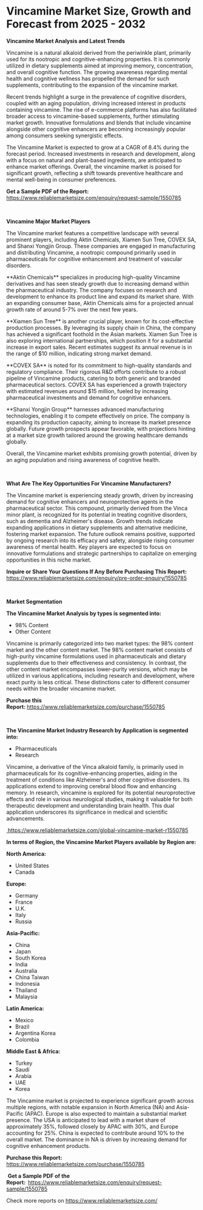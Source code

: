 <p><h1>Vincamine Market Size, Growth and Forecast from 2025 - 2032</h1></p><p><strong>Vincamine Market Analysis and Latest Trends</strong></p>
<p><p>Vincamine is a natural alkaloid derived from the periwinkle plant, primarily used for its nootropic and cognitive-enhancing properties. It is commonly utilized in dietary supplements aimed at improving memory, concentration, and overall cognitive function. The growing awareness regarding mental health and cognitive wellness has propelled the demand for such supplements, contributing to the expansion of the vincamine market.</p><p>Recent trends highlight a surge in the prevalence of cognitive disorders, coupled with an aging population, driving increased interest in products containing vincamine. The rise of e-commerce platforms has also facilitated broader access to vincamine-based supplements, further stimulating market growth. Innovative formulations and blends that include vincamine alongside other cognitive enhancers are becoming increasingly popular among consumers seeking synergistic effects.</p><p>The Vincamine Market is expected to grow at a CAGR of 8.4% during the forecast period. Increased investments in research and development, along with a focus on natural and plant-based ingredients, are anticipated to enhance market offerings. Overall, the vincamine market is poised for significant growth, reflecting a shift towards preventive healthcare and mental well-being in consumer preferences.</p></p>
<p><strong>Get a Sample PDF of the Report:&nbsp;</strong> <a href="https://www.reliablemarketsize.com/enquiry/request-sample/1550785?utm_campaign=1872&utm_medium=2&utm_source=Github&utm_content=ia&utm_term=15022025&utm_id=vincamine">https://www.reliablemarketsize.com/enquiry/request-sample/1550785</a></p>
<p>&nbsp;</p>
<p><strong>Vincamine Major Market Players</strong></p>
<p><p>The Vincamine market features a competitive landscape with several prominent players, including Aktin Chemicals, Xiamen Sun Tree, COVEX SA, and Shanxi Yongjin Group. These companies are engaged in manufacturing and distributing Vincamine, a nootropic compound primarily used in pharmaceuticals for cognitive enhancement and treatment of vascular disorders.</p><p>**Aktin Chemicals** specializes in producing high-quality Vincamine derivatives and has seen steady growth due to increasing demand within the pharmaceutical industry. The company focuses on research and development to enhance its product line and expand its market share. With an expanding consumer base, Aktin Chemicals aims for a projected annual growth rate of around 5-7% over the next few years.</p><p>**Xiamen Sun Tree** is another crucial player, known for its cost-effective production processes. By leveraging its supply chain in China, the company has achieved a significant foothold in the Asian markets. Xiamen Sun Tree is also exploring international partnerships, which position it for a substantial increase in export sales. Recent estimates suggest its annual revenue is in the range of $10 million, indicating strong market demand.</p><p>**COVEX SA** is noted for its commitment to high-quality standards and regulatory compliance. Their rigorous R&D efforts contribute to a robust pipeline of Vincamine products, catering to both generic and branded pharmaceutical sectors. COVEX SA has experienced a growth trajectory with estimated revenues around $15 million, fueled by increasing pharmaceutical investments and demand for cognitive enhancers.</p><p>**Shanxi Yongjin Group** harnesses advanced manufacturing technologies, enabling it to compete effectively on price. The company is expanding its production capacity, aiming to increase its market presence globally. Future growth prospects appear favorable, with projections hinting at a market size growth tailored around the growing healthcare demands globally. </p><p>Overall, the Vincamine market exhibits promising growth potential, driven by an aging population and rising awareness of cognitive health.</p></p>
<p>&nbsp;</p>
<p><strong>What Are The Key Opportunities For Vincamine Manufacturers?</strong></p>
<p><p>The Vincamine market is experiencing steady growth, driven by increasing demand for cognitive enhancers and neuroprotective agents in the pharmaceutical sector. This compound, primarily derived from the Vinca minor plant, is recognized for its potential in treating cognitive disorders, such as dementia and Alzheimer's disease. Growth trends indicate expanding applications in dietary supplements and alternative medicine, fostering market expansion. The future outlook remains positive, supported by ongoing research into its efficacy and safety, alongside rising consumer awareness of mental health. Key players are expected to focus on innovative formulations and strategic partnerships to capitalize on emerging opportunities in this niche market.</p></p>
<p><strong>Inquire or Share Your Questions If Any Before Purchasing This Report:</strong> <a href="https://www.reliablemarketsize.com/enquiry/pre-order-enquiry/1550785?utm_campaign=1872&utm_medium=2&utm_source=Github&utm_content=ia&utm_term=15022025&utm_id=vincamine">https://www.reliablemarketsize.com/enquiry/pre-order-enquiry/1550785</a></p>
<p>&nbsp;</p>
<p><strong>Market Segmentation</strong></p>
<p><strong>The Vincamine Market Analysis by types is segmented into:</strong></p>
<p><ul><li>98% Content</li><li>Other Content</li></ul></p>
<p><p>Vincamine is primarily categorized into two market types: the 98% content market and the other content market. The 98% content market consists of high-purity vincamine formulations used in pharmaceuticals and dietary supplements due to their effectiveness and consistency. In contrast, the other content market encompasses lower-purity versions, which may be utilized in various applications, including research and development, where exact purity is less critical. These distinctions cater to different consumer needs within the broader vincamine market.</p></p>
<p><strong>Purchase this Report:&nbsp;</strong><a href="https://www.reliablemarketsize.com/purchase/1550785?utm_campaign=1872&utm_medium=2&utm_source=Github&utm_content=ia&utm_term=15022025&utm_id=vincamine">https://www.reliablemarketsize.com/purchase/1550785</a></p>
<p>&nbsp;</p>
<p><strong>The Vincamine Market Industry Research by Application is segmented into:</strong></p>
<p><ul><li>Pharmaceuticals</li><li>Research</li></ul></p>
<p><p>Vincamine, a derivative of the Vinca alkaloid family, is primarily used in pharmaceuticals for its cognitive-enhancing properties, aiding in the treatment of conditions like Alzheimer's and other cognitive disorders. Its applications extend to improving cerebral blood flow and enhancing memory. In research, vincamine is explored for its potential neuroprotective effects and role in various neurological studies, making it valuable for both therapeutic development and understanding brain health. This dual application underscores its significance in medical and scientific advancements.</p></p>
<p><a href="https://www.reliablemarketsize.com/global-vincamine-market-r1550785?utm_campaign=1872&utm_medium=2&utm_source=Github&utm_content=ia&utm_term=15022025&utm_id=vincamine">&nbsp;https://www.reliablemarketsize.com/global-vincamine-market-r1550785</a></p>
<p><strong>In terms of Region, the Vincamine Market Players available by Region are:</strong></p>
<p>
    <p> <strong> North America: </strong>
        <ul>
            <li>United States</li>
            <li>Canada</li>
        </ul>
        </p> 
    <p> <strong> Europe: </strong>
        <ul>
            <li>Germany</li>
            <li>France</li>
            <li>U.K.</li>
            <li>Italy</li>
            <li>Russia</li>
        </ul>
        </p> 
    <p> <strong> Asia-Pacific: </strong>
        <ul>
            <li>China</li>
            <li>Japan</li>
            <li>South Korea</li>
            <li>India</li>
            <li>Australia</li>
            <li>China Taiwan</li>
            <li>Indonesia</li>
            <li>Thailand</li>
            <li>Malaysia</li>
        </ul>
        </p> 
    <p> <strong> Latin America: </strong>
        <ul>
            <li>Mexico</li>
            <li>Brazil</li>
            <li>Argentina Korea</li>
            <li>Colombia</li>
        </ul>
        </p> 
    <p> <strong> Middle East & Africa: </strong>
        <ul>
            <li>Turkey</li>
            <li>Saudi</li>
            <li>Arabia</li>
            <li>UAE</li>
            <li>Korea</li>
        </ul>
    </p>
    </p>
<p><p>The Vincamine market is projected to experience significant growth across multiple regions, with notable expansion in North America (NA) and Asia-Pacific (APAC). Europe is also expected to maintain a substantial market presence. The USA is anticipated to lead with a market share of approximately 35%, followed closely by APAC with 30%, and Europe accounting for 25%. China is expected to contribute around 10% to the overall market. The dominance in NA is driven by increasing demand for cognitive enhancement products.</p></p>
<p><strong>Purchase this Report: </strong><a href="https://www.reliablemarketsize.com/purchase/1550785?utm_campaign=1872&utm_medium=2&utm_source=Github&utm_content=ia&utm_term=15022025&utm_id=vincamine">https://www.reliablemarketsize.com/purchase/1550785</a></p>
<p>&nbsp;<strong>Get a Sample PDF of the Report:&nbsp;&nbsp;</strong><a href="https://www.reliablemarketsize.com/enquiry/request-sample/1550785?utm_campaign=1872&utm_medium=2&utm_source=Github&utm_content=ia&utm_term=15022025&utm_id=vincamine">https://www.reliablemarketsize.com/enquiry/request-sample/1550785</a></p>
<p><strong></strong></p>
<p>Check more reports on <a href="https://www.reliablemarketsize.com/?utm_campaign=1872&utm_medium=2&utm_source=Github&utm_content=ia&utm_term=15022025&utm_id=vincamine">https://www.reliablemarketsize.com/</a></p>